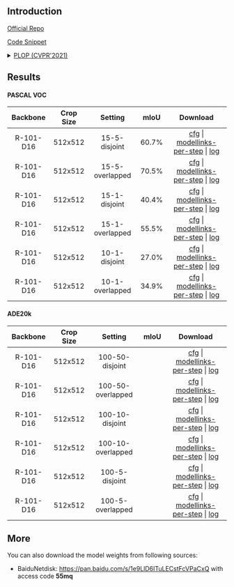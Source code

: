 ## Introduction

<a href="https://github.com/arthurdouillard/CVPR2021_PLOP">Official Repo</a>

<a href="https://github.com/SegmentationBLWX/cssegmentation/blob/main/csseg/modules/runners/plop.py">Code Snippet</a>

<details>
<summary align="left"><a href="https://arxiv.org/pdf/2011.11390.pdf">PLOP (CVPR'2021)</a></summary>

```latex
@inproceedings{douillard2021plop,
  title={Plop: Learning without forgetting for continual semantic segmentation},
  author={Douillard, Arthur and Chen, Yifu and Dapogny, Arnaud and Cord, Matthieu},
  booktitle={Proceedings of the IEEE/CVF Conference on Computer Vision and Pattern Recognition},
  pages={4040--4050},
  year={2021}
}
```

</details>


## Results

#### PASCAL VOC

| Backbone   | Crop Size  | Setting                             | mIoU   | Download                                                                                                                                                                                                                                                                                                                                                                                                     |
| :-:        | :-:        | :-:                                 | :-:    | :-:                                                                                                                                                                                                                                                                                                                                                                                                          |
| R-101-D16  | 512x512    | 15-5-disjoint                       | 60.7%  | [cfg](https://raw.githubusercontent.com/SegmentationBLWX/cssegmentation/main/csseg/configs/plop/plop_r101iabnd16_aspp_512x512_vocaug15-5_disjoint.py) &#124; [modellinks-per-step](https://github.com/SegmentationBLWX/modelstore/releases/tag/csseg_plop) &#124; [log](https://github.com/SegmentationBLWX/modelstore/releases/download/csseg_plop/plop_r101iabnd16_aspp_512x512_vocaug15-5_disjoint.log)   |
| R-101-D16  | 512x512    | 15-5-overlapped                     | 70.5%  | [cfg](https://raw.githubusercontent.com/SegmentationBLWX/cssegmentation/main/csseg/configs/plop/plop_r101iabnd16_aspp_512x512_vocaug15-5_overlap.py) &#124; [modellinks-per-step](https://github.com/SegmentationBLWX/modelstore/releases/tag/csseg_plop) &#124; [log](https://github.com/SegmentationBLWX/modelstore/releases/download/csseg_plop/plop_r101iabnd16_aspp_512x512_vocaug15-5_overlap.log)     |
| R-101-D16  | 512x512    | 15-1-disjoint                       | 40.4%  | [cfg](https://raw.githubusercontent.com/SegmentationBLWX/cssegmentation/main/csseg/configs/plop/plop_r101iabnd16_aspp_512x512_vocaug15-1_disjoint.py) &#124; [modellinks-per-step](https://github.com/SegmentationBLWX/modelstore/releases/tag/csseg_plop) &#124; [log](https://github.com/SegmentationBLWX/modelstore/releases/download/csseg_plop/plop_r101iabnd16_aspp_512x512_vocaug15-1_disjoint.log)   |
| R-101-D16  | 512x512    | 15-1-overlapped                     | 55.5%  | [cfg](https://raw.githubusercontent.com/SegmentationBLWX/cssegmentation/main/csseg/configs/plop/plop_r101iabnd16_aspp_512x512_vocaug15-1_overlap.py) &#124; [modellinks-per-step](https://github.com/SegmentationBLWX/modelstore/releases/tag/csseg_plop) &#124; [log](https://github.com/SegmentationBLWX/modelstore/releases/download/csseg_plop/plop_r101iabnd16_aspp_512x512_vocaug15-1_overlap.log)     |
| R-101-D16  | 512x512    | 10-1-disjoint                       | 27.0%  | [cfg](https://raw.githubusercontent.com/SegmentationBLWX/cssegmentation/main/csseg/configs/plop/plop_r101iabnd16_aspp_512x512_vocaug10-1_disjoint.py) &#124; [modellinks-per-step](https://github.com/SegmentationBLWX/modelstore/releases/tag/csseg_plop) &#124; [log](https://github.com/SegmentationBLWX/modelstore/releases/download/csseg_plop/plop_r101iabnd16_aspp_512x512_vocaug10-1_disjoint.log)   |
| R-101-D16  | 512x512    | 10-1-overlapped                     | 34.9%  | [cfg](https://raw.githubusercontent.com/SegmentationBLWX/cssegmentation/main/csseg/configs/plop/plop_r101iabnd16_aspp_512x512_vocaug10-1_overlap.py) &#124; [modellinks-per-step](https://github.com/SegmentationBLWX/modelstore/releases/tag/csseg_plop) &#124; [log](https://github.com/SegmentationBLWX/modelstore/releases/download/csseg_plop/plop_r101iabnd16_aspp_512x512_vocaug10-1_overlap.log)     |

#### ADE20k

| Backbone   | Crop Size  | Setting                             | mIoU   | Download                                                                                                                                                                                                                                                                                                                                                                                                        |
| :-:        | :-:        | :-:                                 | :-:    | :-:                                                                                                                                                                                                                                                                                                                                                                                                             |
| R-101-D16  | 512x512    | 100-50-disjoint                     |        | [cfg](https://raw.githubusercontent.com/SegmentationBLWX/cssegmentation/main/csseg/configs/plop/plop_r101iabnd16_aspp_512x512_ade20k100-50_disjoint.py) &#124; [modellinks-per-step](https://github.com/SegmentationBLWX/modelstore/releases/tag/csseg_plop) &#124; [log](https://github.com/SegmentationBLWX/modelstore/releases/download/csseg_plop/plop_r101iabnd16_aspp_512x512_ade20k100-50_disjoint.log)  |
| R-101-D16  | 512x512    | 100-50-overlapped                   |        | [cfg](https://raw.githubusercontent.com/SegmentationBLWX/cssegmentation/main/csseg/configs/plop/plop_r101iabnd16_aspp_512x512_ade20k100-50_overlap.py) &#124; [modellinks-per-step](https://github.com/SegmentationBLWX/modelstore/releases/tag/csseg_plop) &#124; [log](https://github.com/SegmentationBLWX/modelstore/releases/download/csseg_plop/plop_r101iabnd16_aspp_512x512_ade20k100-50_overlap.log)    |
| R-101-D16  | 512x512    | 100-10-disjoint                     |        | [cfg](https://raw.githubusercontent.com/SegmentationBLWX/cssegmentation/main/csseg/configs/plop/plop_r101iabnd16_aspp_512x512_ade20k100-10_disjoint.py) &#124; [modellinks-per-step](https://github.com/SegmentationBLWX/modelstore/releases/tag/csseg_plop) &#124; [log](https://github.com/SegmentationBLWX/modelstore/releases/download/csseg_plop/plop_r101iabnd16_aspp_512x512_ade20k100-10_disjoint.log)  |
| R-101-D16  | 512x512    | 100-10-overlapped                   |        | [cfg](https://raw.githubusercontent.com/SegmentationBLWX/cssegmentation/main/csseg/configs/plop/plop_r101iabnd16_aspp_512x512_ade20k100-10_overlap.py) &#124; [modellinks-per-step](https://github.com/SegmentationBLWX/modelstore/releases/tag/csseg_plop) &#124; [log](https://github.com/SegmentationBLWX/modelstore/releases/download/csseg_plop/plop_r101iabnd16_aspp_512x512_ade20k100-10_overlap.log)    |
| R-101-D16  | 512x512    | 100-5-disjoint                      |        | [cfg](https://raw.githubusercontent.com/SegmentationBLWX/cssegmentation/main/csseg/configs/plop/plop_r101iabnd16_aspp_512x512_ade20k100-5_disjoint.py) &#124; [modellinks-per-step](https://github.com/SegmentationBLWX/modelstore/releases/tag/csseg_plop) &#124; [log](https://github.com/SegmentationBLWX/modelstore/releases/download/csseg_plop/plop_r101iabnd16_aspp_512x512_ade20k100-5_disjoint.log)    |
| R-101-D16  | 512x512    | 100-5-overlapped                    |        | [cfg](https://raw.githubusercontent.com/SegmentationBLWX/cssegmentation/main/csseg/configs/plop/plop_r101iabnd16_aspp_512x512_ade20k100-5_overlap.py) &#124; [modellinks-per-step](https://github.com/SegmentationBLWX/modelstore/releases/tag/csseg_plop) &#124; [log](https://github.com/SegmentationBLWX/modelstore/releases/download/csseg_plop/plop_r101iabnd16_aspp_512x512_ade20k100-5_overlap.log)      |


## More

You can also download the model weights from following sources:
- BaiduNetdisk: https://pan.baidu.com/s/1e9LlD6ITuLECstFcVPaCxQ with access code **55mq**